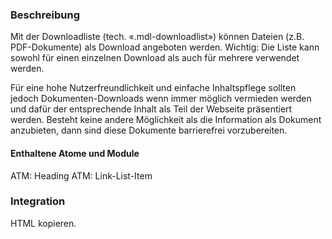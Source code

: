 ### Beschreibung
Mit der Downloadliste (tech. «.mdl-downloadlist») können Dateien (z.B. PDF-Dokumente) als Download angeboten werden. Wichtig: Die Liste kann sowohl für einen einzelnen Download als auch für mehrere verwendet werden. 

Für eine hohe Nutzerfreundlichkeit und einfache Inhaltspflege sollten jedoch Dokumenten-Downloads wenn immer möglich vermieden werden und dafür der entsprechende Inhalt als Teil der Webseite präsentiert werden. Besteht keine andere Möglichkeit als die Information als Dokument anzubieten, dann sind diese Dokumente barrierefrei vorzubereiten.

#### Enthaltene Atome und Module
ATM: Heading
ATM: Link-List-Item


### Integration

HTML kopieren.
